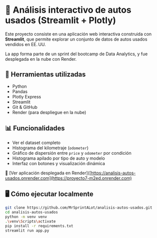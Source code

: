 # 🚗 Análisis interactivo de autos usados (Streamlit + Plotly)

Este proyecto consiste en una aplicación web interactiva construida con **Streamlit**, que permite explorar un conjunto de datos de autos usados vendidos en EE. UU.

La app forma parte de un sprint del bootcamp de Data Analytics, y fue desplegada en la nube con Render.

## 🧰 Herramientas utilizadas

- Python
- Pandas
- Plotly Express
- Streamlit
- Git & GitHub
- Render (para despliegue en la nube)

## 📊 Funcionalidades

- Ver el dataset completo
- Histograma del kilometraje (`odometer`)
- Gráfico de dispersión entre `price` y `odometer` por condición
- Histograma apilado por tipo de auto y modelo
- Interfaz con botones y visualización dinámica

🔗 [Ver aplicación desplegada en Render]([https://analisis-autos-usados.onrender.com](https://proyecto7-m2ed.onrender.com)


## 🖥️ Cómo ejecutar localmente

```bash
git clone https://github.com/MrSprintALot/analisis-autos-usados.git
cd analisis-autos-usados
python -m venv venv
.\venv\Scripts\activate
pip install -r requirements.txt
streamlit run app.py

